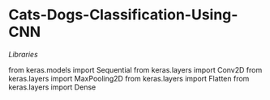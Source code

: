 # Cats-Dogs-Classification-Using-CNN


*Libraries*

from keras.models import Sequential
from keras.layers import Conv2D
from keras.layers import MaxPooling2D
from keras.layers import Flatten
from keras.layers import Dense
